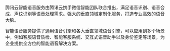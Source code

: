 腾讯云智能语音服务由腾讯云携手微信智能团队联合推出，满足语音识别、语音合成、声纹识别等语音处理需求。强大的垂直领域定制化服务，打造专业高效的语音大脑。

智能语音服务提供了通用语音引擎和各大垂直领域语音引擎，可以应用到多个场景中，例如客服语音质检、智能客服系统、交互式语音助手以及身份鉴定等场景，为企业提供全方位的智能语音解决方案。